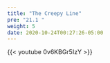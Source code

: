 ```yaml
---
title: "The Creepy Line"
pre: "21.1 "
weight: 5
date: 2020-10-24T00:27:26-05:00
---
```


{{< youtube 0v6KBGr5IzY >}}

<!-- TODO Add More Content -->